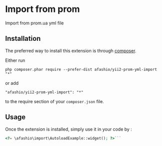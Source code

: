Import from prom
================
Import from prom.ua yml file

Installation
------------

The preferred way to install this extension is through [composer](http://getcomposer.org/download/).

Either run

```
php composer.phar require --prefer-dist afashio/yii2-prom-yml-import "*"
```

or add

```
"afashio/yii2-prom-yml-import": "*"
```

to the require section of your `composer.json` file.


Usage
-----

Once the extension is installed, simply use it in your code by  :

```php
<?= \afashio\import\AutoloadExample::widget(); ?>```